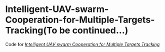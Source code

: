 # Intelligent-UAV-swarm-Cooperation-for-Multiple-Targets-Tracking(To be continued...)
Code for [*Intelligent UAV swarm Cooperation for Multiple Targets Tracking*](https://ieeexplore.ieee.org/document/9446301) 
